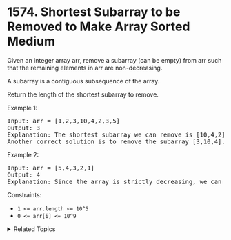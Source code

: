 # 1574. Shortest Subarray to be Removed to Make Array Sorted<br> Medium

Given an integer array arr, remove a subarray (can be empty) from arr such that the remaining elements in arr are non-decreasing.

A subarray is a contiguous subsequence of the array.

Return the length of the shortest subarray to remove.

Example 1:

<pre>
Input: arr = [1,2,3,10,4,2,3,5]
Output: 3
Explanation: The shortest subarray we can remove is [10,4,2] of length 3. The remaining elements after that will be [1,2,3,3,5] which are sorted.
Another correct solution is to remove the subarray [3,10,4].
</pre>

Example 2:

<pre>
Input: arr = [5,4,3,2,1]
Output: 4
Explanation: Since the array is strictly decreasing, we can only keep a single element. Therefore we need to remove a subarray of length 4, either [5,4,3,2] or [4,3,2,1].
</pre>

Constraints:

- `1 <= arr.length <= 10^5`
- `0 <= arr[i] <= 10^9`

<details>

<summary> Related Topics </summary>

-   `Sliding Window`
-   `Array`

</details>